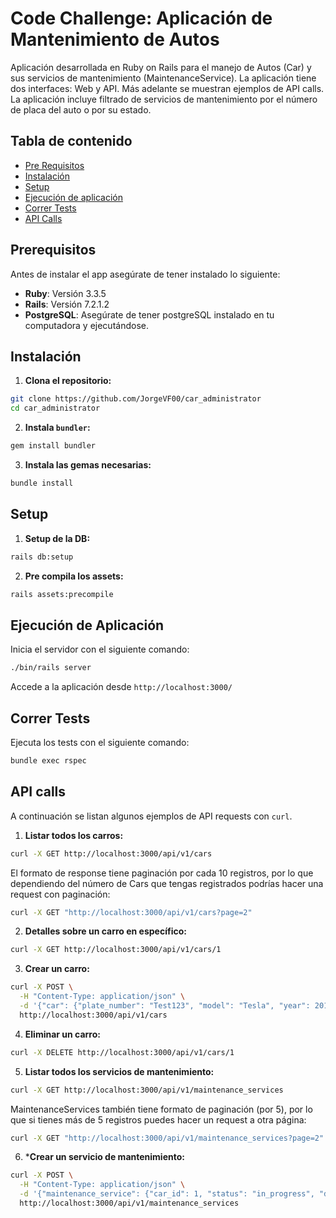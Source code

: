 # Code Challenge: Aplicación de Mantenimiento de Autos

Aplicación desarrollada en Ruby on Rails para el manejo de Autos (Car) y sus servicios de mantenimiento (MaintenanceService). La aplicación tiene dos interfaces: Web y API. Más adelante se muestran ejemplos de API calls. La aplicación incluye filtrado de servicios de mantenimiento por el número de placa del auto o por su estado.

## Tabla de contenido

- [Pre Requisitos](#prerequisitos)
- [Instalación](#instalación)
- [Setup](#setup)
- [Ejecución de aplicación](#ejecución-de-aplicación)
- [Correr Tests](#correr-tests)
- [API Calls](#api-calls)

## Prerequisitos
Antes de instalar el app asegúrate de tener instalado lo siguiente:
- **Ruby**: Versión 3.3.5
- **Rails**: Versión 7.2.1.2
- **PostgreSQL**: Asegúrate de tener postgreSQL instalado en tu computadora y ejecutándose.

## Instalación

1. **Clona el repositorio:**

```bash
git clone https://github.com/JorgeVF00/car_administrator
cd car_administrator
```

2. **Instala `bundler`:**
```bash
gem install bundler
```
3. **Instala las gemas necesarias:**
```bash
bundle install
```

## Setup
1. **Setup de la DB:**
```bash
rails db:setup
```

2. **Pre compila los assets:**
```bash
rails assets:precompile
```
## Ejecución de Aplicación

Inicia el servidor con el siguiente comando:
```bash
./bin/rails server
```

Accede a la aplicación desde `http://localhost:3000/`

## Correr Tests

Ejecuta los tests con el siguiente comando:
```bash
bundle exec rspec
```

## API calls

A continuación se listan algunos ejemplos de API requests con `curl`.

1. **Listar todos los carros:**
```bash
curl -X GET http://localhost:3000/api/v1/cars
```
El formato de response tiene paginación por cada 10 registros, por lo que dependiendo del número de Cars que tengas registrados podrías hacer una request con paginación:
```bash
curl -X GET "http://localhost:3000/api/v1/cars?page=2"
```

2. **Detalles sobre un carro en específico:**
```bash
curl -X GET http://localhost:3000/api/v1/cars/1
```
3. **Crear un carro:**
```bash
curl -X POST \
  -H "Content-Type: application/json" \
  -d '{"car": {"plate_number": "Test123", "model": "Tesla", "year": 2010}}' \
  http://localhost:3000/api/v1/cars
```
4. **Eliminar un carro:**
```bash
curl -X DELETE http://localhost:3000/api/v1/cars/1
```
5. **Listar todos los servicios de mantenimiento:**
```bash
curl -X GET http://localhost:3000/api/v1/maintenance_services
```
MaintenanceServices también tiene formato de paginación (por 5), por lo que si tienes más de 5 registros puedes hacer un request a otra página:
```bash
curl -X GET "http://localhost:3000/api/v1/maintenance_services?page=2"
```
6. ***Crear un servicio de mantenimiento:**
```bash
curl -X POST \
  -H "Content-Type: application/json" \
  -d '{"maintenance_service": {"car_id": 1, "status": "in_progress", "description": "De rutina", "date": "2024-10-20"}}' \
  http://localhost:3000/api/v1/maintenance_services
```
